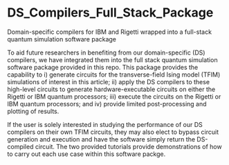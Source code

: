 # DS_Compilers_Full_Stack_Package
Domain-specific compilers for IBM and Rigetti wrapped into a full-stack quantum simulation software package

To aid future researchers in benefiting from our domain-specific (DS) compilers, we have integrated them into the full stack quantum simulation software package provided in this repo.  This package provides the capability to i) generate circuits for the transverse-field Ising model (TFIM) simulations of interest in this article; ii) apply the DS compilers to these high-level circuits to generate hardware-executable circuits on either the Rigetti or IBM quantum processors; iii) execute the circuits on the Rigetti or IBM quantum processors; and iv) provide limited post-processing and plotting of results.  

If the user is solely interested in studying the performance of our DS compilers on their own TFIM circuits, they may also elect to bypass circuit generation and execution and have the software simply return the DS-compiled circuit.   The two provided tutorials provide demonstrations of how to carry out each use case within this software packge.

